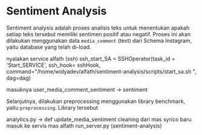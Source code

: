 # Sentiment Analysis



Sentiment analysis adalah proses analisis teks untuk menentukan apakah setiap teks tersebut memiliki sentimen positif atau negatif. Proses ini akan dilakukan menggunakan data ``media_comment`` (text) dari Schema Instagram, yaitu database yang telah di-load.

nyalakan service alfath (ssh)
ssh_start_SA = SSHOperator(task_id = 'Start_SERVICE', ssh_hook= sshHook, command="/home/widyadev/alfath/sentiment-analysis/scripts/start_sa.sh ", dag=dag)

masuknya user_media_comment_sentiment -> sentiment 


Selanjutnya, dilakukan preprocessing menggunakan library benchmark, yaitu ``preprocessing``.  Library tersebut 

analytics.py -> def update_media_sentiment
cleaning dari mas syrico
baru masuk ke servis mas alfath 
run_server.py (sentiment-analysis)
